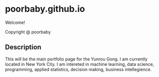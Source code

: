 # poorbaby.github.io
Welcome!

Copyright @ poorbaby

## Description
This will be the main portfolio page for the Yunrou Gong. I am
currently located in New York City. I am intereted in machine learning, data science, programming,
applied statistics, decision making, business intellegience.

